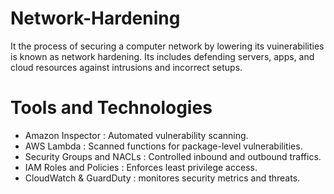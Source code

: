 # Network-Hardening
It the process of securing a computer network by lowering its vuinerabilities is known as network hardening.
Its includes defending servers, apps, and cloud resources against intrusions and incorrect setups.
# Tools and Technologies
- Amazon Inspector : Automated vulnerability scanning.
- AWS Lambda : Scanned functions for package-level vulnerabilities.
- Security Groups and NACLs : Controlled inbound and outbound traffics.
- IAM Roles and Policies : Enforces least privilege access.
- CloudWatch & GuardDuty : monitores security metrics and threats.



